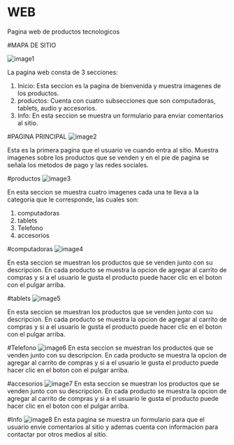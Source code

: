 # WEB
Pagina web de productos tecnologicos

#MAPA DE SITIO

![image1](/images/SITEMAP.png)


La pagina web consta de 3 secciones:
 1. Inicio: Esta seccion es la pagina de bienvenida y muestra imagenes de los productos.
 2. productos: Cuenta con cuatro subsecciones que son computadoras, tablets, audio y accesorios.
 3. Info: En esta seccion se muestra un formulario para enviar comentarios al sitio.

#PAGINA PRINCIPAL
![image2](/images/INICIO.png)

Esta es la primera pagina que el usuario ve cuando entra al sitio.
Muestra imagenes sobre los productos que se venden y en el pie de pagina
se señala los metodos de pago y las redes sociales.

#productos
![image3](/images/PRODUCTOS.png)

En esta seccion se muestra cuatro imagenes cada una te lleva a la categoria que le corresponde, las cuales son:
1. computadoras
2. tablets
3. Telefono
4. accesorios

#computadoras
![image4](/images/COMPUTADORA.png)

En esta seccion se muestran los productos que se venden junto con su descripcion. En cada producto se muestra la opcion de agregar al carrito de compras y si a el usuario le gusta el producto puede hacer clic en el boton con el pulgar arriba.

#tablets
![image5](/images/TABLETS.png)

En esta seccion se muestran los productos que se venden junto con su descripcion. En cada producto se muestra la opcion de agregar al carrito de compras y si a el usuario le gusta el producto puede hacer clic en el boton con el pulgar arriba.

#Telefono
![image6](/images/TELEFONO.png)
En esta seccion se muestran los productos que se venden junto con su descripcion. En cada producto se muestra la opcion de agregar al carrito de compras y si a el usuario le gusta el producto puede hacer clic en el boton con el pulgar arriba.

#accesorios
![image7](/images/ACCESORIOS.png)
En esta seccion se muestran los productos que se venden junto con su descripcion. En cada producto se muestra la opcion de agregar al carrito de compras y si a el usuario le gusta el producto puede hacer clic en el boton con el pulgar arriba.

#Info
![image8](/images/INFO.png)
En esta pagina se muestra un formulario para que el usuario envie comentarios al sitio y ademas cuenta con informacion para contactar por otros medios al sitio.

